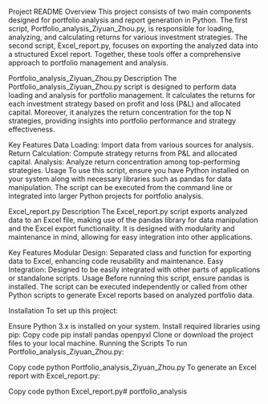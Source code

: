 Project README
Overview
This project consists of two main components designed for portfolio analysis and report generation in Python. The first script, Portfolio_analysis_Ziyuan_Zhou.py, is responsible for loading, analyzing, and calculating returns for various investment strategies. The second script, Excel_report.py, focuses on exporting the analyzed data into a structured Excel report. Together, these tools offer a comprehensive approach to portfolio management and analysis.

Portfolio_analysis_Ziyuan_Zhou.py
Description
The Portfolio_analysis_Ziyuan_Zhou.py script is designed to perform data loading and analysis for portfolio management. It calculates the returns for each investment strategy based on profit and loss (P&L) and allocated capital. Moreover, it analyzes the return concentration for the top N strategies, providing insights into portfolio performance and strategy effectiveness.

Key Features
Data Loading: Import data from various sources for analysis.
Return Calculation: Compute strategy returns from P&L and allocated capital.
Analysis: Analyze return concentration among top-performing strategies.
Usage
To use this script, ensure you have Python installed on your system along with necessary libraries such as pandas for data manipulation. The script can be executed from the command line or integrated into larger Python projects for portfolio analysis.

Excel_report.py
Description
The Excel_report.py script exports analyzed data to an Excel file, making use of the pandas library for data manipulation and the Excel export functionality. It is designed with modularity and maintenance in mind, allowing for easy integration into other applications.

Key Features
Modular Design: Separated class and function for exporting data to Excel, enhancing code reusability and maintenance.
Easy Integration: Designed to be easily integrated with other parts of applications or standalone scripts.
Usage
Before running this script, ensure pandas is installed. The script can be executed independently or called from other Python scripts to generate Excel reports based on analyzed portfolio data.

Installation
To set up this project:

Ensure Python 3.x is installed on your system.
Install required libraries using pip:
Copy code
pip install pandas openpyxl
Clone or download the project files to your local machine.
Running the Scripts
To run Portfolio_analysis_Ziyuan_Zhou.py:

Copy code
python Portfolio_analysis_Ziyuan_Zhou.py
To generate an Excel report with Excel_report.py:

Copy code
python Excel_report.py# portfolio_analysis
